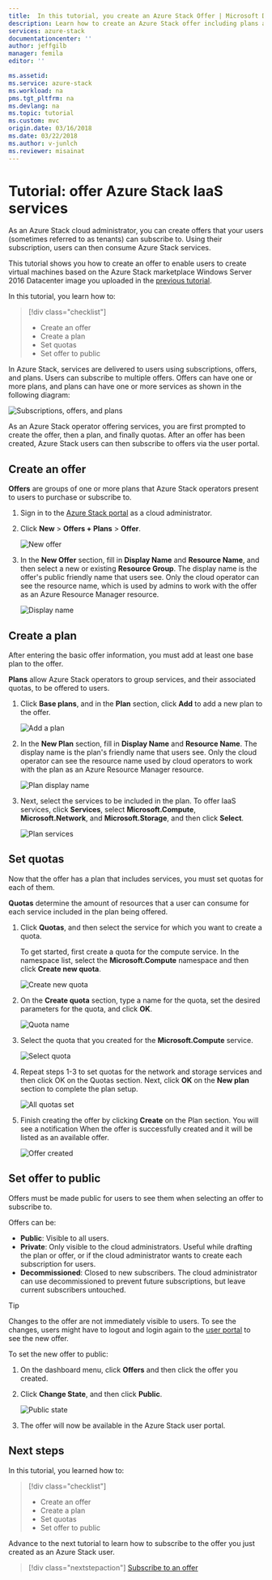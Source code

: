 ```yaml
---
title:  In this tutorial, you create an Azure Stack Offer | Microsoft Docs
description: Learn how to create an Azure Stack offer including plans and quotas. 
services: azure-stack
documentationcenter: ''
author: jeffgilb
manager: femila
editor: ''

ms.assetid: 
ms.service: azure-stack
ms.workload: na
pms.tgt_pltfrm: na
ms.devlang: na
ms.topic: tutorial
ms.custom: mvc
origin.date: 03/16/2018
ms.date: 03/22/2018
ms.author: v-junlch
ms.reviewer: misainat
---
```


# Tutorial: offer Azure Stack IaaS services
As an Azure Stack cloud administrator, you can create offers that your users (sometimes referred to as tenants) can subscribe to. Using their subscription, users can then consume Azure Stack services.

This tutorial shows you how to create an offer to enable users to create virtual machines based on the Azure Stack marketplace Windows Server 2016 Datacenter image you uploaded in the [previous tutorial](asdk-marketplace-item.md).

In this tutorial, you learn how to:

> [!div class="checklist"]
> * Create an offer
> * Create a plan
> * Set quotas
> * Set offer to public

In Azure Stack, services are delivered to users using subscriptions, offers, and plans. Users can subscribe to multiple offers. Offers can have one or more plans, and plans can have one or more services as shown in the following diagram:

![Subscriptions, offers, and plans](./media/asdk-offer-services/sop.png)

As an Azure Stack operator offering services, you are first prompted to create the offer, then a plan, and finally quotas. After an offer has been created, Azure Stack users can then subscribe to offers via the user portal.

## Create an offer
**Offers** are groups of one or more plans that Azure Stack operators present to users to purchase or subscribe to.

1. Sign in to the [Azure Stack portal](https://adminportal.local.azurestack.external) as a cloud administrator.

2. Click **New** > **Offers + Plans** > **Offer**.

   ![New offer](./media/asdk-offer-services/new-offer.png)

2. In the **New Offer** section, fill in **Display Name** and **Resource Name**, and then select a new or existing **Resource Group**. The display name is the offer's public friendly name that users see. Only the cloud operator can see the resource name, which is used by admins to work with the offer as an Azure Resource Manager resource.

   ![Display name](./media/asdk-offer-services/offer-display-name.png)


## Create a plan
After entering the basic offer information, you must add at least one base plan to the offer. 

**Plans** allow Azure Stack operators to group services, and their associated quotas, to be offered to users.

1. Click **Base plans**, and in the **Plan** section, click **Add** to add a new plan to the offer.

   ![Add a plan](./media/asdk-offer-services/new-plan.png)

2. In the **New Plan** section, fill in **Display Name** and **Resource Name**. The display name is the plan's friendly name that users see. Only the cloud operator can see the resource name used by cloud operators to work with the plan as an Azure Resource Manager resource.

   ![Plan display name](./media/asdk-offer-services/plan-display-name.png)

3. Next, select the services to be included in the plan. To offer IaaS services, click **Services**, select **Microsoft.Compute**, **Microsoft.Network**, and **Microsoft.Storage**, and then click **Select**.

   ![Plan services](./media/asdk-offer-services/select-services.png)


## Set quotas
Now that the offer has a plan that includes services, you must set quotas for each of them. 

**Quotas** determine the amount of resources that a user can consume for each service included in the plan being offered.

1. Click **Quotas**, and then select the service for which you want to create a quota. 

   To get started, first create a quota for the compute service. In the namespace list, select the **Microsoft.Compute** namespace and then click **Create new quota**.
   
   ![Create new quota](./media/asdk-offer-services/create-quota.png)

2. On the **Create quota** section, type a name for the quota, set the desired parameters for the quota, and click **OK**.

   ![Quota name](./media/asdk-offer-services/quota-properties.png)

3. Select the quota that you created for the **Microsoft.Compute** service.

   ![Select quota](./media/asdk-offer-services/set-quota.png)

4. Repeat steps 1-3 to set quotas for the network and storage services and then click OK on the Quotas section. Next, click **OK** on the **New plan** section to complete the plan setup. 

   ![All quotas set](./media/asdk-offer-services/all-quotas-set.png)

5. Finish creating the offer by clicking **Create** on the Plan section. You will see a notification When the offer is successfully created and it will be listed as an available offer.

   ![Offer created](./media/asdk-offer-services/offer-complete.png)

## Set offer to public
Offers must be made public for users to see them when selecting an offer to subscribe to. 

Offers can be:
- **Public**: Visible to all users.
- **Private**: Only visible to the cloud administrators. Useful while drafting the plan or offer, or if the cloud administrator wants to create each subscription for users.
- **Decommissioned**: Closed to new subscribers. The cloud administrator can use decommissioned to prevent future subscriptions, but leave current subscribers untouched.

> [!TIP]
> Changes to the offer are not immediately visible to users. To see the changes, users might have to logout and login again to the [user portal](https://portal.local.azurestack.external) to see the new offer.

To set the new offer to public: 

1. On the dashboard menu, click **Offers** and then click the offer you created.

2. Click **Change State**, and then click **Public**.

   ![Public state](./media/asdk-offer-services/set-public.png)

3. The offer will now be available in the Azure Stack user portal.

## Next steps

In this tutorial, you learned how to:

> [!div class="checklist"]
> * Create an offer
> * Create a plan
> * Set quotas
> * Set offer to public

Advance to the next tutorial to learn how to subscribe to the offer you just created as an Azure Stack user.

> [!div class="nextstepaction"]
> [Subscribe to an offer](asdk-subscribe-services.md)

